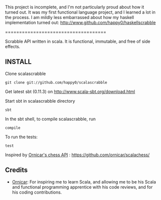 This project is incomplete, and I'm not particularly proud about how it turned out. It was my first functional language project, and I learned a lot in the process. I am mildly less embarrassed about how my haskell implementation turned out: http://www.github.com/happy0/haskellscrabble

====================================

Scrabble API written in scala. It is functional, immutable, and free of side effects.

INSTALL
-------

Clone scalascrabble

    git clone git://github.com/happy0/scalascrabble

Get latest sbt (0.11.3) on http://www.scala-sbt.org/download.html

Start sbt in scalascrabble directory

    sbt

In the sbt shell, to compile scalascrabble, run

    compile

To run the tests:

    test

Inspired by [Ornicar's chess API](http://www.github.com/Ornicar/scalachess) : https://github.com/ornicar/scalachess/ 

Credits
-------

- [Ornicar](http://www.github.com/Ornicar): For inspiring me to learn Scala, and allowing me to be his Scala and functional programming apprentice with his code reviews, and for his coding contributions.
